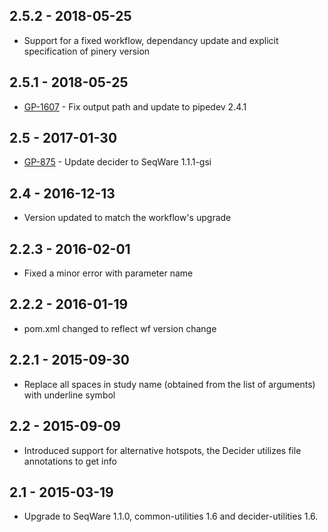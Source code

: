 ## 2.5.2 - 2018-05-25
- Support for a fixed workflow, dependancy update and explicit specification of pinery version
## 2.5.1 - 2018-05-25
- [GP-1607](https://jira.oicr.on.ca/browse/GP-1607) - Fix output path and update to pipedev 2.4.1
## 2.5 - 2017-01-30
- [GP-875](https://jira.oicr.on.ca/browse/GP-875) - Update decider to SeqWare 1.1.1-gsi
## 2.4   - 2016-12-13
- Version updated to match the workflow's upgrade
## 2.2.3 - 2016-02-01
- Fixed a minor error with parameter name
## 2.2.2 - 2016-01-19
- pom.xml changed to reflect wf version change
## 2.2.1 - 2015-09-30
- Replace all spaces in study name (obtained from the list of arguments) with underline symbol
## 2.2   - 2015-09-09
- Introduced support for alternative hotspots, the Decider utilizes file annotations to get info
## 2.1   - 2015-03-19
- Upgrade to SeqWare 1.1.0, common-utilities 1.6 and decider-utilities 1.6.
